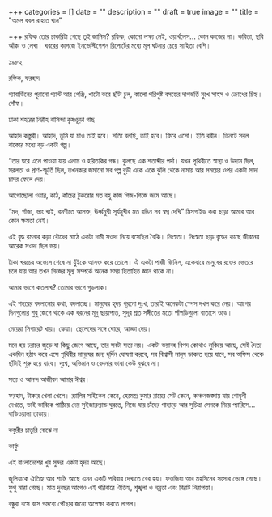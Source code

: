 +++
categories = []
date = ""
description = ""
draft = true
image = ""
title = "অমল ধবল রাহাত খান"

+++
রফিক তোর চাকরিটা গেছে তুই জানিস? রফিক, কোনো লক্ষ্য নেই, ওয়ার্থলেস... কোন কাজের না। কবিতা, ছবি আঁকা ও লেখা। খবরের কাগজে ইনভেস্টিগেশন রিপোর্টের মধ্যে মূল ঘটনার চেয়ে সাহিত্য বেশি।

১৯৮২ 

রফিক, ফরহাদ

গ্যাবার্ডিনের পুরানো প্যান্ট আর গেঞ্জি, খাটো করে ছাঁটা চুল, কালো পরিপুষ্ট বসন্তের দাগভর্তি মুখে সাহস ও ক্রোধের চিহ্ন। গোঁফ।

ঢাকা শহরের নিরীহ বাসিন্দা কৃষ্ণচূড়া গাছ

আহাদ কস্তুরী। আহাদ, তুমি যা চাও তাই হবে। সত্যি বলছি, তাই হবে। ফিরে এসো। ইতি রবীন। তিনটে সরল বাক্যের মধ্যে বড় একটা গল্প। 

”তার ঘরে এলে পাওয়া যায় এলাচ ও হরিতকির গন্ধ। ঝুলছে এক শতাব্দীর পর্দা। যখন পৃথিবীতে স্বাস্থ্য ও উদ্যম ছিল, সরলতা ও প্রাণ-স্ফূর্তি ছিল, তখনকার জমানো সব গল্প বুড়ী একে একে ঝুলি থেকে নামায় আর সময়ের ওপর একটা সাদা চাদর ফেলে দেয়।

আগোছোলা ওয়ার, কাঠ, কাঁচের টুকরোর মত বহু কাজ গিজ-গিজে জমে আছে।

“মদ, গাঁজা, ভাং খাই, রমণীতে আসক্ত, ঊর্ধ্বমুখী সূর্যমুখীর মত রঙিন সব স্বপ্ন দেখি” মিসগাইড করা ছাড়া আমার আর কোন ক্ষমতা নেই। 

এই বৃদ্ধ রমনার কড়া রৌদ্রের মাঠে একটা দামী সওদা নিয়ে বসেছিল বৈকি। নিঃস্বতা। নিঃস্বতা ছাড় বৃদ্ধের কাছে জীবনের আরেক সওদা ছিল ভয়।

টাকা খরচের অভ্যেস শেষে না যুঁইকে আসক্ত করে তোলে। ঐ একটা পাজী জিনিস, একেবারে মানুষের রক্তের ভেতরে চলে যায় আর তখন নিজের মূল্য সম্পর্কে অনেক সময় হিতাহিত জ্ঞান থাকে না।

আমার ভাগে কতলাখ? তোমার ভাগে গুডলাক। 

এই শহরের বদলানোর কথা, বদলাচ্ছে। মানুষের হৃদয় পুরনো দুঃখ, তারাই অনেকটা স্পেস দখল করে নেয়। আগের দিনগুলোর শুধু জেগে থাকে এক ধরনের মৃদু ছায়াপাত, সুদূর শ্রত সঙ্গীতের মতো পাঁপড়িগুলো বাতাসে ওড়ে।

মেয়েরা সিগারেট খায়। কেয়া। ছেলেদের সঙ্গে ঘোরে, আড্ডা দেয়। 

মনে হয় চরাচর জুড়ে যা কিছু জেগে আছে, তার সবটা সত্য নয়। একটা ভয়াবহ বিপদ কোথাও লুকিয়ে আছে, সেই দৈত্য একদিন হঠাৎ করে এসে পৃথিবীর মানুষের জন্য দুর্দিন ঘোষণা করবে, সব বিশ্বাসী মানুষ ডাকাত হয়ে যাবে, সব অফিস থেকে ছাঁটাই শুরু হয়ে যাবে। দুঃখ, অভিমান ও বেদনার ভাষা কেউ বুঝবে না। 

সত্য ও আনন্দ আজীবন আমার ঈশ্বর।

ফরহাদ, টাকার খেলা খেলে। র‌্যালির সাইকেল কেনে, হেমেন্দ্র কুমার রায়ের সেট কেনে, কাঞ্চনজঙ্ঘায় যায় গোধূলী দেখতে, ভাই ভাবিকে পাঠিয়ে দেয় সুইজারল্যান্ড ঘুরতে, নিজে যায় চাঁদের পাহাড়ে আর সুচিত্রা সেনকে নিয়ে প্যারিসে... বাড়িওয়ালা তাড়ায়। 

কস্তুরীর চাতুরি বোঝে না

কার্ফু

এই বাংলাদেশের খুব সুন্দর একটা হৃদয় আছে।

জুলিয়াকে ঐতিহ্য আর শান্তি আছে এমন একটি পরিবার দেখাতে বের হয়। ফওজিয়া আর মহসিনের সংসার ভেঙ্গে গেছে। ফুপু মারা গেছে। মাত্র দুবছর আগেও এই পরিবারে ঐতিহ্য, শৃঙ্খলা ও নম্রতা এবং বিরাট নিরাপত্তা। 

বন্ধুরা বসে বসে গন্তব্যে পৌঁছার জন্যে অপেক্ষা করতে লাগল।
